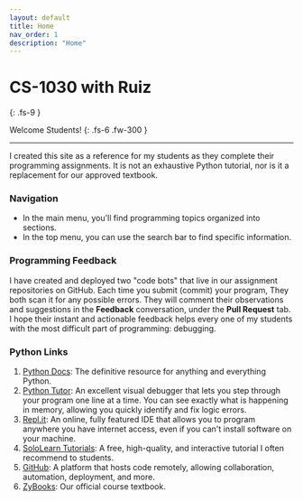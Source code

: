 ```yaml
---
layout: default
title: Home
nav_order: 1
description: "Home"
---
```


# CS-1030 with Ruiz
{: .fs-9 }

Welcome Students!
{: .fs-6 .fw-300 }

---
 
I created this site as a reference for my students as they complete their programming assignments. It is not an exhaustive Python tutorial, nor is it a replacement for our approved textbook.

### Navigation
- In the main menu, you'll find programming topics organized into sections. 
- In the top menu, you can use the search bar to find specific information.

### Programming Feedback
I have created and deployed two "code bots" that live in our assignment repositories on GitHub. Each time you submit (commit) your program, They both scan it for any possible errors. They will comment their observations and suggestions in the **Feedback** conversation, under the **Pull Request** tab.  I hope their instant and actionable feedback helps every one of my students with the most difficult part of programming: debugging.

### Python Links
1. [Python Docs](https://docs.python.org/3/): The definitive resource for anything and everything Python.
2. [Python Tutor](http://www.pythontutor.com/visualize.html#mode=edit): An excellent visual debugger that lets you step through your program one line at a time. You can see exactly what is happening in memory, allowing you quickly identify and fix logic errors. 
4. [Repl.it](https://repl.it/~): An online, fully featured IDE that allows you to program anywhere you have internet access, even if you can't install software on your machine. 
5. [SoloLearn Tutorials](https://www.sololearn.com/learning/1073): A free, high-quality, and interactive tutorial I often recommend to students.
6. [GitHub](https://github.com/): A platform that hosts code remotely, allowing collaboration, automation, deployment, and more.
7. [ZyBooks](https://learn.zybooks.com/library): Our official course textbook.
